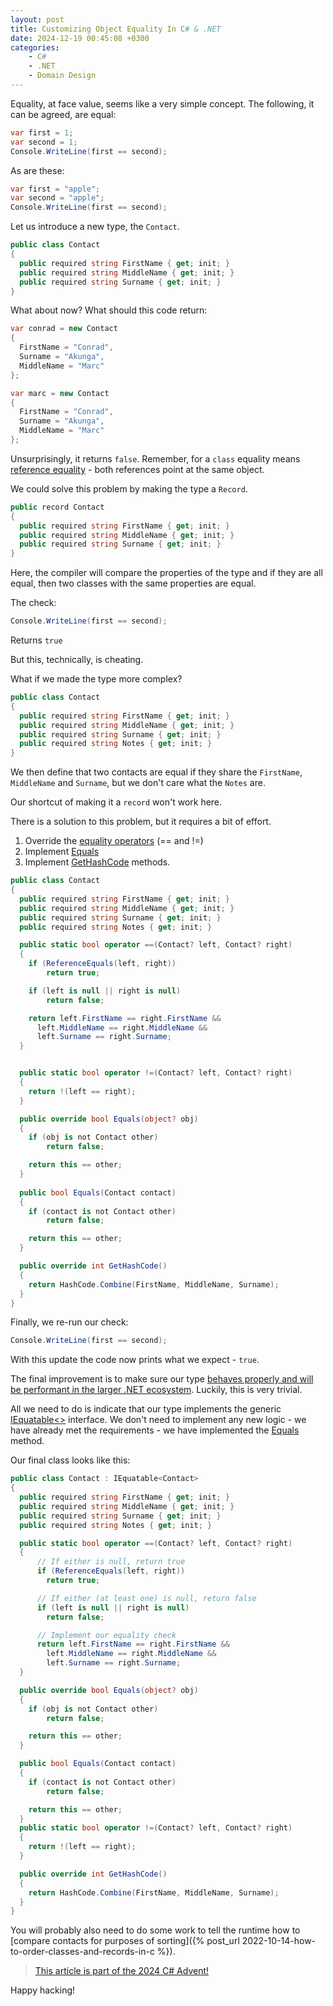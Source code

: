 ```yaml
---
layout: post
title: Customizing Object Equality In C# & .NET
date: 2024-12-19 00:45:08 +0300
categories:
    - C#
    - .NET
    - Domain Design
---
```


Equality, at face value, seems like a very simple concept. The following, it can be agreed, are equal:

```csharp
var first = 1;
var second = 1;
Console.WriteLine(first == second);
```

As are these:

```csharp
var first = "apple";
var second = "apple";
Console.WriteLine(first == second);
```

Let us introduce a new type, the `Contact`.

```csharp
public class Contact
{
  public required string FirstName { get; init; }
  public required string MiddleName { get; init; }
  public required string Surname { get; init; }
}
```

What about now? What should this code return:

```csharp
var conrad = new Contact
{
  FirstName = "Conrad",
  Surname = "Akunga",
  MiddleName = "Marc"
};

var marc = new Contact
{
  FirstName = "Conrad",
  Surname = "Akunga",
  MiddleName = "Marc"
};
```

Unsurprisingly, it returns `false`. Remember, for a `class` equality means [reference equality](https://essentialcsharp.com/reference-equality-versus-value-equality) - both references point at the same object.

We could solve this problem by making the type a `Record`.

```csharp
public record Contact
{
  public required string FirstName { get; init; }
  public required string MiddleName { get; init; }
  public required string Surname { get; init; }
}
```

Here, the compiler will compare the properties of the type and if they are all equal, then two classes with the same properties are equal.

The check:

```csharp
Console.WriteLine(first == second);
```

Returns `true`

But this, technically, is cheating.

What if we made the type more complex?

```csharp
public class Contact
{
  public required string FirstName { get; init; }
  public required string MiddleName { get; init; }
  public required string Surname { get; init; }
  public required string Notes { get; init; }
}
```

We then define that two contacts are equal if they share the `FirstName`, `MiddleName` and `Surname`, but we don't care what the `Notes` are.

Our shortcut of making it a `record` won't work here.

There is a solution to this problem, but it requires a bit of effort.

1. Override the [equality operators](https://learn.microsoft.com/en-us/dotnet/csharp/language-reference/operators/equality-operators) (== and !=) 
2. Implement [Equals](https://learn.microsoft.com/en-us/dotnet/api/system.object.equals?view=net-9.0)
3. Implement [GetHashCode](https://learn.microsoft.com/en-us/dotnet/api/system.object.gethashcode?view=net-9.0) methods.

```csharp
public class Contact
{
  public required string FirstName { get; init; }
  public required string MiddleName { get; init; }
  public required string Surname { get; init; }
  public required string Notes { get; init; }

  public static bool operator ==(Contact? left, Contact? right)
  {
  	if (ReferenceEquals(left, right))
  		return true;

    if (left is null || right is null)
    	return false;

    return left.FirstName == right.FirstName &&
      left.MiddleName == right.MiddleName &&
      left.Surname == right.Surname;
  }


  public static bool operator !=(Contact? left, Contact? right)
  {
  	return !(left == right);
  }

  public override bool Equals(object? obj)
  {
    if (obj is not Contact other)
    	return false;

    return this == other;
  }
  
  public bool Equals(Contact contact)
  {
    if (contact is not Contact other)
    	return false;

  	return this == other;
  }

  public override int GetHashCode()
  {
  	return HashCode.Combine(FirstName, MiddleName, Surname);
  }
}
```

Finally, we re-run our check:

```csharp
Console.WriteLine(first == second);
```

With this update the code now prints what we expect - `true`.

The final improvement is to make sure our type [behaves properly and will be performant in the larger .NET ecosystem](https://dev.to/phougatv/implementing-iequatable-on-user-defined-types-lmm). Luckily, this is very trivial.

All we need to do is indicate that our type implements the generic [IEquatable<<T>>](https://learn.microsoft.com/en-us/dotnet/api/system.iequatable-1?view=net-9.0) interface. We don't need to implement any new logic - we have already met the requirements - we have implemented the [Equals](https://learn.microsoft.com/en-us/dotnet/api/system.iequatable-1.equals?view=net-9.0) method.

Our final class looks like this:

```csharp
public class Contact : IEquatable<Contact>
{
  public required string FirstName { get; init; }
  public required string MiddleName { get; init; }
  public required string Surname { get; init; }
  public required string Notes { get; init; }

  public static bool operator ==(Contact? left, Contact? right)
  {
      // If either is null, return true
      if (ReferenceEquals(left, right))
      	return true;

      // If either (at least one) is null, return false
      if (left is null || right is null)
      	return false;

      // Implement our equality check
      return left.FirstName == right.FirstName &&
        left.MiddleName == right.MiddleName &&
        left.Surname == right.Surname;
  }

  public override bool Equals(object? obj)
  {
    if (obj is not Contact other)
    	return false;

    return this == other;
  }

  public bool Equals(Contact contact)
  {
    if (contact is not Contact other)
    	return false;

  	return this == other;
  }
  public static bool operator !=(Contact? left, Contact? right)
  {
  	return !(left == right);
  }

  public override int GetHashCode()
  {
  	return HashCode.Combine(FirstName, MiddleName, Surname);
  }
}
```

You will probably also need to do some work to tell the runtime how to [compare contacts for purposes of sorting]({% post_url 2022-10-14-how-to-order-classes-and-records-in-c %}).

> [This article is part of the 2024 C# Advent!](https://www.csadvent.christmas/)

Happy hacking!